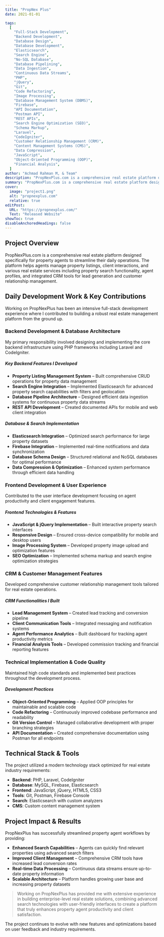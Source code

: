 ```yaml
---
title: "PropNex Plus"
date: 2021-01-01

tags:
  [
    "Full-Stack Development",
    "Backend Development",
    "Database Design",
    "Database Development",
    "Elasticsearch",
    "Search Engine",
    "No-SQL Database",
    "Database Pipelining",
    "Data Ingestion",
    "Continuous Data Streams",
    "PHP",
    "jQuery",
    "Git",
    "Code Refactoring",
    "Image Processing",
    "Database Management System (DBMS)",
    "Firebase",
    "API Documentation",
    "Postman API",
    "REST APIs",
    "Search Engine Optimization (SEO)",
    "Schema Markup",
    "Laravel",
    "CodeIgniter",
    "Customer Relationship Management (CRM)",
    "Content Management Systems (CMS)",
    "Data Compression",
    "JavaScript",
    "Object-Oriented Programming (OOP)",
    "Financial Analysis",
  ]
author: "Achmad Rahman M, & Team"
description: "PropNexPlus.com is a comprehensive real estate platform designed specifically for property agents to streamline their daily operations."
summary: "PropNexPlus.com is a comprehensive real estate platform designed specifically for property agents to streamline their daily operations. The platform helps agents manage property listings, client interactions, and various real estate services including property search functionality, agent profiles, and integrated CRM tools for lead generation and customer relationship management.a"
cover:
  image: "project1.png"
  alt: "propnexplus.com"
  relative: true
editPost:
  URL: "https://propnexplus.com/"
  Text: "Released Website"
showToc: true
disableAnchoredHeadings: false
---
```


## Project Overview

PropNexPlus.com is a comprehensive real estate platform designed specifically for property agents to streamline their daily operations. The platform helps agents manage property listings, client interactions, and various real estate services including property search functionality, agent profiles, and integrated CRM tools for lead generation and customer relationship management.

## Daily Development Work & Key Contributions

Working on PropNexPlus has been an intensive full-stack development experience where I contributed to building a robust real estate management platform from the ground up.

### Backend Development & Database Architecture

My primary responsibility involved designing and implementing the core backend infrastructure using PHP frameworks including Laravel and CodeIgniter.

##### Key Backend Features I Developed

- **Property Listing Management System** – Built comprehensive CRUD operations for property data management
- **Search Engine Integration** – Implemented Elasticsearch for advanced property search capabilities with filters and geolocation
- **Database Pipeline Architecture** – Designed efficient data ingestion systems for continuous property data streams
- **REST API Development** – Created documented APIs for mobile and web client integration

##### Database & Search Implementation

- **Elasticsearch Integration** – Optimized search performance for large property datasets
- **Firebase Integration** – Implemented real-time notifications and data synchronization
- **Database Schema Design** – Structured relational and NoSQL databases for optimal performance
- **Data Compression & Optimization** – Enhanced system performance through efficient data handling

### Frontend Development & User Experience

Contributed to the user interface development focusing on agent productivity and client engagement features.

##### Frontend Technologies & Features

- **JavaScript & jQuery Implementation** – Built interactive property search interfaces
- **Responsive Design** – Ensured cross-device compatibility for mobile and desktop users
- **Image Processing System** – Developed property image upload and optimization features
- **SEO Optimization** – Implemented schema markup and search engine optimization strategies

### CRM & Customer Management Features

Developed comprehensive customer relationship management tools tailored for real estate operations.

##### CRM Functionalities I Built

- **Lead Management System** – Created lead tracking and conversion pipeline
- **Client Communication Tools** – Integrated messaging and notification systems
- **Agent Performance Analytics** – Built dashboard for tracking agent productivity metrics
- **Financial Analysis Tools** – Developed commission tracking and financial reporting features

### Technical Implementation & Code Quality

Maintained high code standards and implemented best practices throughout the development process.

##### Development Practices

- **Object-Oriented Programming** – Applied OOP principles for maintainable and scalable code
- **Code Refactoring** – Continuously improved codebase performance and readability
- **Git Version Control** – Managed collaborative development with proper branching strategies
- **API Documentation** – Created comprehensive documentation using Postman for all endpoints

## Technical Stack & Tools

The project utilized a modern technology stack optimized for real estate industry requirements:

- **Backend**: PHP, Laravel, CodeIgniter
- **Database**: MySQL, Firebase, Elasticsearch
- **Frontend**: JavaScript, jQuery, HTML5, CSS3
- **Tools**: Git, Postman, Firebase Console
- **Search**: Elasticsearch with custom analyzers
- **CMS**: Custom content management system

## Project Impact & Results

PropNexPlus has successfully streamlined property agent workflows by providing:

- **Enhanced Search Capabilities** – Agents can quickly find relevant properties using advanced search filters
- **Improved Client Management** – Comprehensive CRM tools have increased lead conversion rates
- **Real-time Data Processing** – Continuous data streams ensure up-to-date property information
- **Scalable Architecture** – Platform handles growing user base and increasing property datasets

> Working on PropNexPlus has provided me with extensive experience in building enterprise-level real estate solutions, combining advanced search technologies with user-friendly interfaces to create a platform that truly enhances property agent productivity and client satisfaction.

The project continues to evolve with new features and optimizations based on user feedback and industry requirements.
